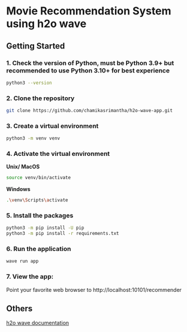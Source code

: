 # Movie Recommendation System using h2o wave

## Getting Started

### 1. Check the version of Python, must be Python 3.9+ but recommended to use Python 3.10+ for best experience
``` bash
python3 --version
```

### 2. Clone the repository
``` bash
git clone https://github.com/chamikasrimantha/h2o-wave-app.git
```

### 3. Create a virtual environment
``` bash
python3 -m venv venv
```

### 4. Activate the virtual environment
**Unix/ MacOS**
``` bash
source venv/bin/activate
```

**Windows**
``` bash
.\venv\Scripts\activate
```

### 5. Install the packages
``` bash
python3 -m pip install -U pip
python3 -m pip install -r requirements.txt
```

### 6. Run the application
``` bash
wave run app
```

### 7. View the app:
Point your favorite web browser to http://localhost:10101/recommender

## Others

[h2o wave documentation](https://wave.h2o.ai/docs/getting-started)
